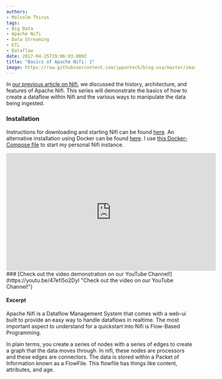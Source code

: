 ```yaml
---
authors:
- Malcolm Thirus
tags:
- Big Data
- Apache Nifi
- Data Streaming
- ETL
- Dataflow
date: 2017-04-25T19:06:03.000Z
title: "Basics of Apache Nifi: 1"
image: https://raw.githubusercontent.com/ippontech/blog-usa/master/images/2017/04/Nifi-Vlog-Slides-from-Olivia--4-.jpg
---
```


In [our previous article on Nifi](/why-nifi-2), we discussed the history, architecture, and features of Apache Nifi. This series will demonstrate the basics of how to create a dataflow within Nifi and the various ways to manipulate the data being ingested.
### Installation
Instructions for downloading and starting Nifi can be found [here](https://nifi.apache.org/docs/nifi-docs/html/getting-started.html#downloading-and-installing-nifi).
An alternative installation using Docker can be found [here](https://hub.docker.com/r/mkobit/nifi/).
I use [this Docker-Compose file](https://github.com/mal-virus/dockerfiles/blob/master/nifi/nifi-solo.yml) to start my personal Nifi instance.

<iframe width="560" height="315" src="https://www.youtube.com/embed/47efi5o2DyI?rel=0" frameborder="0" allowfullscreen></iframe>
### [Check out the video demonstration on our YouTube Channel!](https://youtu.be/47efi5o2DyI "Check out the video on our YouTube Channel!")

#### Excerpt
Apache Nifi is a Dataflow Management System that comes with a web-ui built to provide an easy way to handle dataflows in realtime. The most important aspect to understand for a quickstart into Nifi is Flow-Based Programming.

In plain terms, you create a series of nodes with a series of edges to create a graph that the data moves through. In nifi, these nodes are processors and these edges are connectors. The data is stored within a Packet of Information known as a FlowFile. This flowfile has things like content, attributes, and age.
